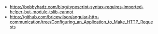 - https://bobbyhadz.com/blog/typescript-syntax-requires-imported-helper-but-module-tslib-cannot
- https://github.com/bricewilson/angular-http-communication/tree/Configuring_an_Application_to_Make_HTTP_Requests